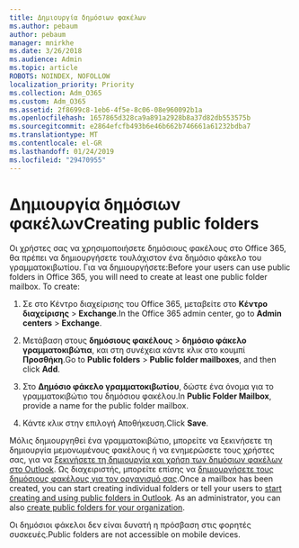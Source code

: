 ```yaml
---
title: Δημιουργία δημόσιων φακέλων
ms.author: pebaum
author: pebaum
manager: mnirkhe
ms.date: 3/26/2018
ms.audience: Admin
ms.topic: article
ROBOTS: NOINDEX, NOFOLLOW
localization_priority: Priority
ms.collection: Adm_O365
ms.custom: Adm_O365
ms.assetid: 2f8699c8-1eb6-4f5e-8c06-08e960092b1a
ms.openlocfilehash: 1657865d328ca9a891a2928b8a37d82db553575b
ms.sourcegitcommit: e2864efcfb493b6e46b662b746661a61232bdba7
ms.translationtype: MT
ms.contentlocale: el-GR
ms.lasthandoff: 01/24/2019
ms.locfileid: "29470955"
---
```

# <a name="creating-public-folders"></a><span data-ttu-id="bb703-102">Δημιουργία δημόσιων φακέλων</span><span class="sxs-lookup"><span data-stu-id="bb703-102">Creating public folders</span></span>

<span data-ttu-id="bb703-p101">Οι χρήστες σας να χρησιμοποιήσετε δημόσιους φακέλους στο Office 365, θα πρέπει να δημιουργήσετε τουλάχιστον ένα δημόσιο φάκελο του γραμματοκιβωτίου. Για να δημιουργήσετε:</span><span class="sxs-lookup"><span data-stu-id="bb703-p101">Before your users can use public folders in Office 365, you will need to create at least one public folder mailbox. To create:</span></span>
  
1. <span data-ttu-id="bb703-105">Σε στο Κέντρο διαχείρισης του Office 365, μεταβείτε στο **Κέντρο διαχείρισης** \> **Exchange**.</span><span class="sxs-lookup"><span data-stu-id="bb703-105">In the Office 365 admin center, go to **Admin centers** \> **Exchange**.</span></span>
    
2. <span data-ttu-id="bb703-106">Μετάβαση στους **δημόσιους φακέλους** \> **δημόσιο φάκελο γραμματοκιβώτια**, και στη συνέχεια κάντε κλικ στο κουμπί **Προσθήκη**.</span><span class="sxs-lookup"><span data-stu-id="bb703-106">Go to **Public folders** \> **Public folder mailboxes**, and then click **Add**.</span></span>
    
3. <span data-ttu-id="bb703-107">Στο **Δημόσιο φάκελο γραμματοκιβωτίου**, δώστε ένα όνομα για το γραμματοκιβώτιο του δημόσιου φακέλου.</span><span class="sxs-lookup"><span data-stu-id="bb703-107">In **Public Folder Mailbox**, provide a name for the public folder mailbox.</span></span>
    
4. <span data-ttu-id="bb703-108">Κάντε κλικ στην επιλογή Αποθήκευση.</span><span class="sxs-lookup"><span data-stu-id="bb703-108">Click **Save**.</span></span>
    
<span data-ttu-id="bb703-p102">Μόλις δημιουργηθεί ένα γραμματοκιβώτιο, μπορείτε να ξεκινήσετε τη δημιουργία μεμονωμένους φακέλους ή να ενημερώσετε τους χρήστες σας, για να [ξεκινήσετε τη δημιουργία και χρήση των δημόσιων φακέλων στο Outlook](https://support.office.com/en-us/article/Create-and-share-a-public-folder-in-Outlook-a2835011-d524-4a5c-a207-05c159bb2a97). Ως διαχειριστής, μπορείτε επίσης να [δημιουργήσετε τους δημόσιους φακέλους για τον οργανισμό σας](https://technet.microsoft.com/en-us/library/bb691104%28v=exchg.150%29.aspx).</span><span class="sxs-lookup"><span data-stu-id="bb703-p102">Once a mailbox has been created, you can start creating individual folders or tell your users to [start creating and using public folders in Outlook](https://support.office.com/en-us/article/Create-and-share-a-public-folder-in-Outlook-a2835011-d524-4a5c-a207-05c159bb2a97). As an administrator, you can also [create public folders for your organization](https://technet.microsoft.com/en-us/library/bb691104%28v=exchg.150%29.aspx).</span></span>
  
<span data-ttu-id="bb703-111">Οι δημόσιοι φάκελοι δεν είναι δυνατή η πρόσβαση στις φορητές συσκευές.</span><span class="sxs-lookup"><span data-stu-id="bb703-111">Public folders are not accessible on mobile devices.</span></span>
  

